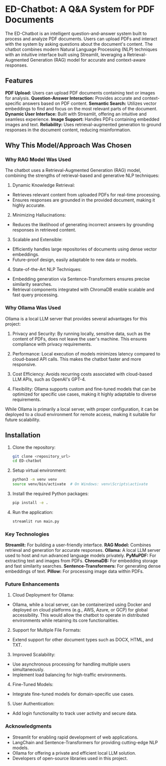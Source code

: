 # ED-Chatbot: A Q&A System for PDF Documents
The ED-Chatbot is an intelligent question-and-answer system built to process and analyze PDF documents. Users can upload PDFs and interact with the system by asking questions about the document's content. The chatbot combines modern Natural Language Processing (NLP) techniques with an intuitive interface built using Streamlit, leveraging a Retrieval-Augmented Generation (RAG) model for accurate and context-aware responses.

## Features
**PDF Upload:** Users can upload PDF documents containing text or images for analysis.
**Question-Answer Interaction:** Provides accurate and context-specific answers based on PDF content.
**Semantic Search:** Utilizes vector embeddings to find and focus on the most relevant parts of the document.
**Dynamic User Interface:** Built with Streamlit, offering an intuitive and seamless experience.
**Image Support:** Handles PDFs containing embedded images and text.
**Reliability:** Uses retrieval-augmented generation to ground responses in the document content, reducing misinformation.

## Why This Model/Approach Was Chosen
### Why RAG Model Was Used
The chatbot uses a Retrieval-Augmented Generation (RAG) model, combining the strengths of retrieval-based and generative NLP techniques:

1. Dynamic Knowledge Retrieval:
- Retrieves relevant content from uploaded PDFs for real-time processing.
- Ensures responses are grounded in the provided document, making it highly accurate.

2. Minimizing Hallucinations:
- Reduces the likelihood of generating incorrect answers by grounding responses in retrieved content.

3. Scalable and Extensible:
- Efficiently handles large repositories of documents using dense vector embeddings.
- Future-proof design, easily adaptable to new data or models.

4. State-of-the-Art NLP Techniques:
- Embedding generation via Sentence-Transformers ensures precise similarity searches.
- Retrieval components integrated with ChromaDB enable scalable and fast query processing.

### Why Ollama Was Used
Ollama is a local LLM server that provides several advantages for this project:

1. Privacy and Security:
By running locally, sensitive data, such as the content of PDFs, does not leave the user's machine. This ensures compliance with privacy requirements.

2. Performance:
Local execution of models minimizes latency compared to cloud-based API calls. This makes the chatbot faster and more responsive.

3. Cost Efficiency:
Avoids recurring costs associated with cloud-based LLM APIs, such as OpenAI's GPT-4.

4. Flexibility:
Ollama supports custom and fine-tuned models that can be optimized for specific use cases, making it highly adaptable to diverse requirements.

While Ollama is primarily a local server, with proper configuration, it can be deployed to a cloud environment for remote access, making it suitable for future scalability.

## Installation
1. Clone the repository:
    ```bash
    git clone <repository_url>
    cd ED-chatbot
    ```
2. Setup virtual environment:
    ```bash
    python3 -m venv venv
    source venv/bin/activate  # On Windows: venv\Scripts\activate
    ```
3. Install the required Python packages:
    ```bash
    pip install -e .
    ```    
4. Run the application:
    ```bash
    streamlit run main.py
    ```

### Key Technologies
**Streamlit:** For building a user-friendly interface.
**RAG Model:** Combines retrieval and generation for accurate responses.
**Ollama:** A local LLM server used to host and run advanced language models privately.
**PyMuPDF:** For extracting text and images from PDFs.
**ChromaDB:** For embedding storage and fast similarity searches.
**Sentence-Transformers:** For generating dense embeddings of text.
**Pillow:** For processing image data within PDFs.

### Future Enhancements
1. Cloud Deployment for Ollama:
- Ollama, while a local server, can be containerized using Docker and deployed on cloud platforms (e.g., AWS, Azure, or GCP) for global accessibility. This would allow the chatbot to operate in distributed environments while retaining its core functionalities.

2. Support for Multiple File Formats:
- Extend support for other document types such as DOCX, HTML, and TXT.

3. Improved Scalability:
- Use asynchronous processing for handling multiple users simultaneously.
- Implement load balancing for high-traffic environments.

4. Fine-Tuned Models:
- Integrate fine-tuned models for domain-specific use cases.

5. User Authentication:
- Add login functionality to track user activity and secure data.

### Acknowledgments
- Streamlit for enabling rapid development of web applications.
- LangChain and Sentence-Transformers for providing cutting-edge NLP models.
- Ollama for offering a private and efficient local LLM solution.
- Developers of open-source libraries used in this project.
